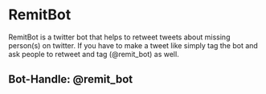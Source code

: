 # RemitBot

RemitBot is a twitter bot that helps to retweet tweets about missing person(s) 
on twitter. If you have to make a tweet like simply tag the bot and ask people 
to retweet and tag (@remit_bot) as well.

## Bot-Handle: @remit_bot
